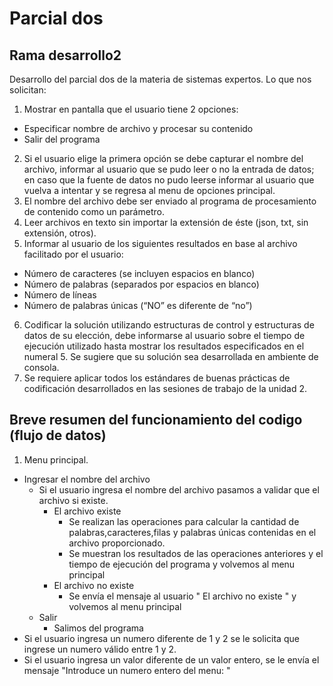 # Parcial dos


## Rama desarrollo2
Desarrollo del parcial dos de la materia de sistemas expertos. Lo que nos solicitan:
1. Mostrar en pantalla que el usuario tiene 2 opciones: 
- Especificar nombre de archivo y procesar su contenido
- Salir del programa
2. Si el usuario elige la primera opción se debe capturar el nombre del archivo, informar al
usuario que se pudo leer o no la entrada de datos; en caso que la fuente de datos no pudo
leerse informar al usuario que vuelva a intentar y se regresa al menu de opciones principal.
3. El nombre del archivo debe ser enviado al programa de procesamiento de contenido como
un parámetro.
4. Leer archivos en texto sin importar la extensión de éste (json, txt, sin extensión, otros).
5. Informar al usuario de los siguientes resultados en base al archivo facilitado por el usuario:
- Número de caracteres (se incluyen espacios en blanco)
- Número de palabras (separados por espacios en blanco)
- Número de líneas
- Número de palabras únicas (“NO” es diferente de “no”)
6. Codificar la solución utilizando estructuras de control y estructuras de datos de su elección,
debe informarse al usuario sobre el tiempo de ejecución utilizado hasta mostrar los
resultados especificados en el numeral 5. Se sugiere que su solución sea desarrollada en
ambiente de consola.
7. Se requiere aplicar todos los estándares de buenas prácticas de codificación desarrollados
en las sesiones de trabajo de la unidad 2.

## Breve resumen del funcionamiento del codigo (flujo de datos)
1. Menu principal.
- Ingresar el nombre del archivo
  - Si el usuario ingresa el nombre del archivo pasamos a validar que el archivo si existe.
    - El archivo existe
      - Se realizan las operaciones para calcular la cantidad de palabras,caracteres,filas y palabras únicas contenidas en el archivo proporcionado. 
      - Se muestran los resultados de las operaciones anteriores y el tiempo de ejecución del programa y volvemos al menu principal
    - El archivo no existe
      - Se envía el mensaje al usuario " El archivo no existe " y volvemos al menu principal
  - Salir
    - Salimos del programa
 - Si el usuario ingresa un numero diferente de 1 y 2 se le solicita que ingrese un numero válido entre 1 y 2.
 - Si el usuario ingresa un valor diferente de un valor entero, se le envía el mensaje "Introduce un numero entero del menu: "
